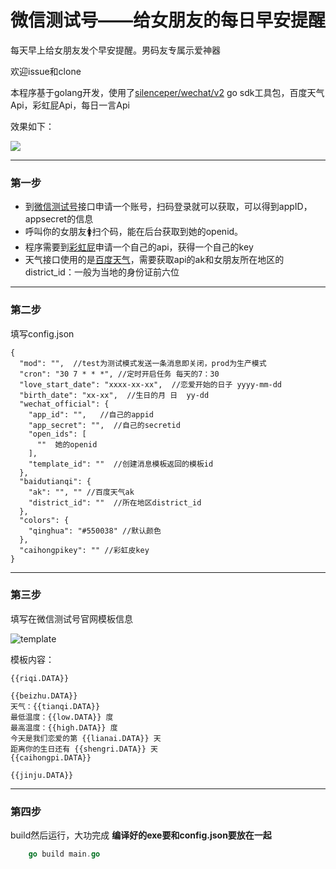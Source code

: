 # 微信测试号——给女朋友的每日早安提醒
每天早上给女朋友发个早安提醒。男码友专属示爱神器

欢迎issue和clone

本程序基于golang开发，使用了[silenceper/wechat/v2](https://github.com/silenceper/wechat) go sdk工具包，百度天气Api，彩虹屁Api，每日一言Api

效果如下：

![](http://qiniu.xiaoway.cc/wxmorning/show.png)

------

### 第一步

- 到[微信测试号](https://mp.weixin.qq.com/debug/cgi-bin/sandbox?t=sandbox/login)接口申请一个账号，扫码登录就可以获取，可以得到appID，appsecret的信息
- 呼叫你的女朋友🚺扫个码，能在后台获取到她的openid。
- 程序需要到[彩虹屁](https://www.tianapi.com/apiview/181)申请一个自己的api，获得一个自己的key
- 天气接口使用的是[百度天气](https://lbsyun.baidu.com/index.php?title=webapi/weather)，需要获取api的ak和女朋友所在地区的district_id：一般为当地的身份证前六位

------

### 第二步

填写config.json 

```
{
  "mod": "",  //test为测试模式发送一条消息即关闭，prod为生产模式
  "cron": "30 7 * * *", //定时开启任务 每天的7：30
  "love_start_date": "xxxx-xx-xx",  //恋爱开始的日子 yyyy-mm-dd
  "birth_date": "xx-xx",  //生日的月 日  yy-dd
  "wechat_official": {
    "app_id": "",   //自己的appid
    "app_secret": "",  //自己的secretid
    "open_ids": [
      ""  她的openid
    ],
    "template_id": ""  //创建消息模板返回的模板id
  },
  "baidutianqi": {
    "ak": "", "" //百度天气ak
    "district_id": ""  //所在地区district_id
  },
  "colors": {
    "qinghua": "#550038" //默认颜色
  },
  "caihongpikey": "" //彩虹皮key
}
```

------

### 第三步

填写在微信测试号官网模板信息

![template](http://qiniu.xiaoway.cc/wxmorning/template.png)

模板内容：

```
{{riqi.DATA}}  

{{beizhu.DATA}}
天气：{{tianqi.DATA}}
最低温度：{{low.DATA}} 度
最高温度：{{high.DATA}} 度
今天是我们恋爱的第 {{lianai.DATA}} 天
距离你的生日还有 {{shengri.DATA}} 天
{{caihongpi.DATA}} 

{{jinju.DATA}}
```

------

### 第四步

build然后运行，大功完成   **编译好的exe要和config.json要放在一起**

```go
    go build main.go
```

